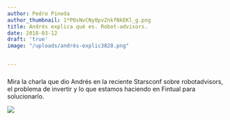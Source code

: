 ```yaml
---
author: Pedro Pineda
author_thumbnail: 1*P0sNvCNy0pvZnkfNkEKl_g.png
title: Andrés explica qué es. Robot-advisors.
date: 2018-03-12
draft: 'true'
image: "/uploads/andrés-explic3828.png"


---
```


###

Mira la charla que dio Andrés en la reciente Starsconf sobre robotadvisors, el problema de invertir y lo que estamos haciendo en Fintual para solucionarlo.

![](/uploads/andrés-explic3828.png)
